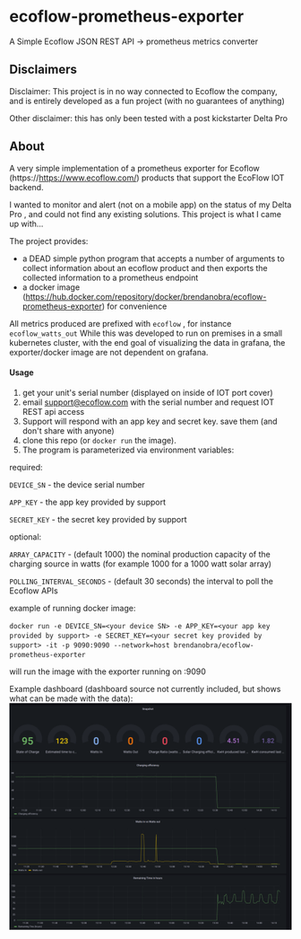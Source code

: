 # ecoflow-prometheus-exporter
A Simple Ecoflow JSON REST API -> prometheus metrics converter

## Disclaimers

Disclaimer: This project is in no way connected to Ecoflow the company, and is entirely developed as a fun project (with no guarantees of anything)

Other disclaimer: this has only been tested with a post kickstarter Delta Pro
## About
A very simple implementation of a prometheus exporter for Ecoflow (https://https://www.ecoflow.com/) products that support the EcoFlow IOT backend.

I wanted to monitor and alert (not on a mobile app) on the status of my Delta Pro , and could not find any existing solutions.  This project is what I came up with...

The project provides:
- a DEAD simple python program that accepts a number of arguments to collect information about an ecoflow product and then exports the collected information to 
a prometheus endpoint
- a docker image (https://hub.docker.com/repository/docker/brendanobra/ecoflow-prometheus-exporter) for convenience 

All metrics produced are prefixed with `ecoflow` , for instance `ecoflow_watts_out`
While this was developed to run on premises in a small kubernetes cluster, with the end goal of visualizing the data in grafana, the exporter/docker image are not
dependent on grafana.
#### Usage
1) get your unit's serial number (displayed on inside of IOT port cover)
2) email support@ecoflow.com with the serial number and request IOT REST api access
3) Support will respond with an app key and secret key. save them (and don't share with anyone)
4) clone this repo (or `docker run` the image). 
5) The program is parameterized via environment variables:

required:

`DEVICE_SN` - the device serial number

`APP_KEY` - the app key provided by support

`SECRET_KEY` - the secret key provided by support

optional:

`ARRAY_CAPACITY` - (default 1000) the nominal production capacity of the charging source in watts (for example 1000 for a 1000 watt solar array)

`POLLING_INTERVAL_SECONDS` - (default 30 seconds) the interval to poll the Ecoflow APIs

example of running docker image: 

`docker run -e DEVICE_SN=<your device SN> -e APP_KEY=<your app key provided by support> -e SECRET_KEY=<your secret key provided by support> -it -p 9090:9090 --network=host brendanobra/ecoflow-prometheus-exporter`

will run the image with the exporter running on <your computers ip address>:9090

Example dashboard (dashboard source not currently included, but shows what can be made with the data):
![](ecoflow_dash.png?raw=true)
